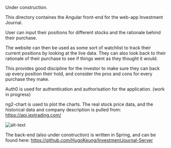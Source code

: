 Under construction.

This directory containes the Angular front-end for the web-app Investment Journal.

User can input their positions for different stocks and the rationale behind their purchase.

The website can then be used as some sort of watchlist to track their current positions by looking at the live data.
They can also look back to their rationale of their purchase to see if things went as they thought it would.

This provides good discipline for the investor to make sure they can back up every position their hold, and consider the pros and cons for every purchase they make.

Auth0 is used for authentication and authorisation for the application. (work in progress)

ng2-chart is used to plot the charts. The real stock price data, and the historical data and company description is pulled from: https://api.iextrading.com/

![alt-text](https://imgur.com/a/YYYC6fO "screenshot of the mainscreen (which like the rest of the project is still work in progress)")

The back-end (also under construction) is written in Spring, and can be found here:
https://github.com/HugoKeung/InvestmentJournal-Server
